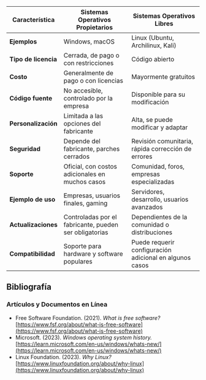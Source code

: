 | Característica         | Sistemas Operativos Propietarios | Sistemas Operativos Libres |
|------------------------|----------------------------------|----------------------------|
| **Ejemplos**          | Windows, macOS                  | Linux (Ubuntu, Archilinux, Kali)    |
| **Tipo de licencia**          | Cerrada, de pago o con restricciones | Código abierto |
| **Costo**            | Generalmente de pago o con licencias | Mayormente gratuitos |
| **Código fuente**     | No accesible, controlado por la empresa | Disponible para su modificación |
| **Personalización**   | Limitada a las opciones del fabricante | Alta, se puede modificar y adaptar |
| **Seguridad**        | Depende del fabricante, parches cerrados | Revisión comunitaria, rápida corrección de errores |
| **Soporte**          | Oficial, con costos adicionales en muchos casos | Comunidad, foros, empresas especializadas |
| **Ejemplo de uso**    | Empresas, usuarios finales, gaming | Servidores, desarrollo, usuarios avanzados |
| **Actualizaciones**   | Controladas por el fabricante, pueden ser obligatorias | Dependientes de la comunidad o distribuciones |
| **Compatibilidad**    | Soporte para hardware y software populares | Puede requerir configuración adicional en algunos casos |


## Bibliografía  

### Artículos y Documentos en Línea
- Free Software Foundation. (2021). *What is free software?* [https://www.fsf.org/about/what-is-free-software](https://www.fsf.org/about/what-is-free-software)  
- Microsoft. (2023). *Windows operating system history.* [https://learn.microsoft.com/en-us/windows/whats-new/](https://learn.microsoft.com/en-us/windows/whats-new/)  
- Linux Foundation. (2023). *Why Linux?* [https://www.linuxfoundation.org/about/why-linux](https://www.linuxfoundation.org/about/why-linux)  
